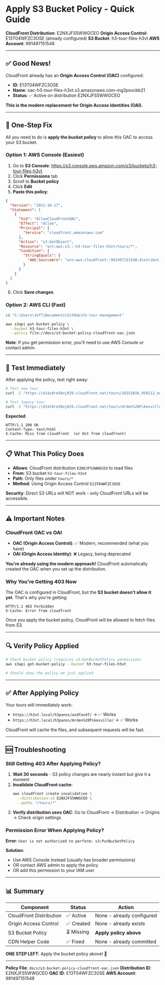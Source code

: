 # Apply S3 Bucket Policy - Quick Guide

**CloudFront Distribution**: E2NXJFS5WWGCEO
**Origin Access Control**: E13T04WFZC3OSE (already configured)
**S3 Bucket**: h3-tour-files-h3vt
**AWS Account**: 991497151548

---

## ✅ Good News!

CloudFront already has an **Origin Access Control (OAC)** configured:
- **ID**: E13T04WFZC3OSE
- **Name**: oac-h3-tour-files-h3vt.s3.amazonaws.com-mg3psvcbb21
- **Status**: ✅ Active on distribution E2NXJFS5WWGCEO

**This is the modern replacement for Origin Access Identities (OAI).**

---

## 🚀 One-Step Fix

All you need to do is **apply the bucket policy** to allow this OAC to access your S3 bucket.

### Option 1: AWS Console (Easiest)

1. Go to **S3 Console**: https://s3.console.aws.amazon.com/s3/buckets/h3-tour-files-h3vt
2. Click **Permissions** tab
3. Scroll to **Bucket policy**
4. Click **Edit**
5. **Paste this policy**:

```json
{
  "Version": "2012-10-17",
  "Statement": [
    {
      "Sid": "AllowCloudFrontOAC",
      "Effect": "Allow",
      "Principal": {
        "Service": "cloudfront.amazonaws.com"
      },
      "Action": "s3:GetObject",
      "Resource": "arn:aws:s3:::h3-tour-files-h3vt/tours/*",
      "Condition": {
        "StringEquals": {
          "AWS:SourceArn": "arn:aws:cloudfront::991497151548:distribution/E2NXJFS5WWGCEO"
        }
      }
    }
  ]
}
```

6. Click **Save changes**

### Option 2: AWS CLI (Fast)

```bash
cd "C:\Users\Jeff\Documents\GitHub\h3-tour-management"

aws s3api put-bucket-policy \
  --bucket h3-tour-files-h3vt \
  --policy file://docs/s3-bucket-policy-cloudfront-oac.json
```

**Note**: If you get permission error, you'll need to use AWS Console or contact admin.

---

## 🧪 Test Immediately

After applying the policy, test right away:

```bash
# Test new tour
curl -I "https://d14z8re58oj029.cloudfront.net/tours/20251016_050212_enj0cply/index.htm"

# Test legacy tour
curl -I "https://d14z8re58oj029.cloudfront.net/tours/Arden%20Pikesville/index.htm"
```

**Expected**:
```
HTTP/1.1 200 OK
Content-Type: text/html
X-Cache: Miss from cloudfront  (or Hit from cloudfront)
```

---

## 📋 What This Policy Does

- **Allows**: CloudFront distribution `E2NXJFS5WWGCEO` to read files
- **From**: S3 bucket `h3-tour-files-h3vt`
- **Path**: Only files under `tours/*`
- **Method**: Using Origin Access Control `E13T04WFZC3OSE`

**Security**: Direct S3 URLs will NOT work - only CloudFront URLs will be accessible.

---

## ⚠️ Important Notes

### CloudFront OAC vs OAI
- **OAC (Origin Access Control)**: ✅ Modern, recommended (what you have)
- **OAI (Origin Access Identity)**: ❌ Legacy, being deprecated

**You're already using the modern approach!** CloudFront automatically created the OAC when you set up the distribution.

### Why You're Getting 403 Now
The OAC is configured in CloudFront, but the **S3 bucket doesn't allow it yet**. That's why you're getting:
```
HTTP/1.1 403 Forbidden
X-Cache: Error from cloudfront
```

Once you apply the bucket policy, CloudFront will be allowed to fetch files from S3.

---

## 🔍 Verify Policy Applied

```bash
# Check bucket policy (requires s3:GetBucketPolicy permission)
aws s3api get-bucket-policy --bucket h3-tour-files-h3vt

# Should show the policy we just applied
```

---

## ✅ After Applying Policy

Your tours will immediately work:
- `https://h3vt.local/h3panos/asdfasdf/` → ✅ Works
- `https://h3vt.local/h3panos/Arden%20Pikesville/` → ✅ Works

CloudFront will cache the files, and subsequent requests will be fast.

---

## 🆘 Troubleshooting

### Still Getting 403 After Applying Policy?

1. **Wait 30 seconds** - S3 policy changes are nearly instant but give it a moment
2. **Invalidate CloudFront cache**:
   ```bash
   aws cloudfront create-invalidation \
     --distribution-id E2NXJFS5WWGCEO \
     --paths "/tours/*"
   ```
3. **Verify distribution uses OAC**: Go to CloudFront → Distribution → Origins → Check origin settings

### Permission Error When Applying Policy?

**Error**: `User is not authorized to perform: s3:PutBucketPolicy`

**Solution**:
- Use AWS Console instead (usually has broader permissions)
- OR contact AWS admin to apply the policy
- OR add this permission to your IAM user

---

## 📊 Summary

| Component | Status | Action |
|-----------|--------|--------|
| CloudFront Distribution | ✅ Active | None - already configured |
| Origin Access Control | ✅ Created | None - already exists |
| S3 Bucket Policy | ⏳ Missing | **Apply policy above** |
| CDN Helper Code | ✅ Fixed | None - already committed |

**ONE STEP LEFT**: Apply the bucket policy above! 🚀

---

**Policy File**: `docs/s3-bucket-policy-cloudfront-oac.json`
**Distribution ID**: E2NXJFS5WWGCEO
**OAC ID**: E13T04WFZC3OSE
**AWS Account**: 991497151548

